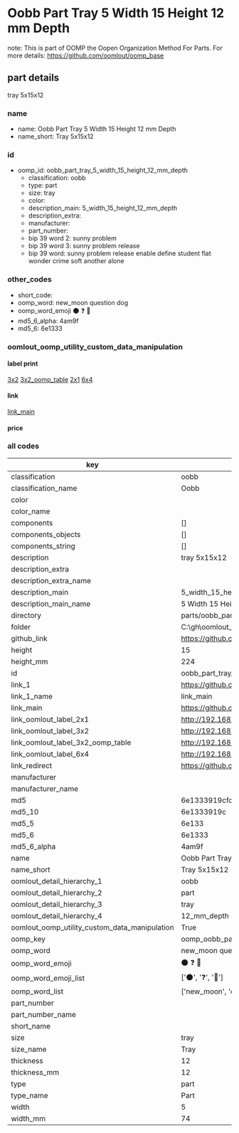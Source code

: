 # Oobb Part Tray 5 Width 15 Height 12 mm Depth  

note: This is part of OOMP the Oopen Organization Method For Parts. For more details: https://github.com/oomlout/oomp_base

##  part details
  



tray 5x15x12



### name
* name: Oobb Part Tray 5 Width 15 Height 12 mm Depth
* name_short: Tray 5x15x12 
### id
* oomp_id: oobb_part_tray_5_width_15_height_12_mm_depth
  * classification: oobb
  * type: part
  * size: tray
  * color: 
  * description_main: 5_width_15_height_12_mm_depth
  * description_extra: 
  * manufacturer: 
  * part_number: 
  * bip 39 word 2: sunny problem
  * bip 39 word 3: sunny problem release
  * bip 39 word: sunny problem release enable define student flat wonder crime soft another alone

### other_codes
* short_code: 
* oomp_word: new_moon question dog
* oomp_word_emoji :new_moon: :question: :dog:
* md5_6_alpha: 4am9f
* md5_6: 6e1333






### oomlout_oomp_utility_custom_data_manipulation
#### label print
[3x2](http://192.168.1.245:1112/?label=oomp%204am9f)
[3x2_oomp_table](http://192.168.1.108:1112/?label=oomp%204am9f)
[2x1](http://192.168.1.242:1112/?label=oomp%204am9f)
[6x4](http://192.168.1.55:1112/?label=oomp%204am9f)    

#### link

[link_main](https://github.com/oomlout/oomlout_oobb_version_4_generated_parts/tree/main/navigation_oomp/oobb/part/tray/5_width_15_height_12_mm_depth/part)                              

#### price







### all codes 
| key | value |  
| --- | --- |  
| classification | oobb |  
| classification_name | Oobb |  
| color |  |  
| color_name |  |  
| components | [] |  
| components_objects | [] |  
| components_string | [] |  
| description | tray 5x15x12 |  
| description_extra |  |  
| description_extra_name |  |  
| description_main | 5_width_15_height_12_mm_depth |  
| description_main_name | 5 Width 15 Height 12 mm Depth |  
| directory | parts/oobb_part_tray_5_width_15_height_12_mm_depth |  
| folder | C:\gh\oomlout_oobb_version_4_generated_parts\parts\oobb_part_tray_5_width_15_height_12_mm_depth |  
| github_link | https://github.com/oomlout/oomlout_oomp_part_src/tree/main/parts/oobb_part_tray_5_width_15_height_12_mm_depth |  
| height | 15 |  
| height_mm | 224 |  
| id | oobb_part_tray_5_width_15_height_12_mm_depth |  
| link_1 | https://github.com/oomlout/oomlout_oobb_version_4_generated_parts/tree/main/navigation_oomp/oobb/part/tray/5_width_15_height_12_mm_depth/part |  
| link_1_name | link_main |  
| link_main | https://github.com/oomlout/oomlout_oobb_version_4_generated_parts/tree/main/navigation_oomp/oobb/part/tray/5_width_15_height_12_mm_depth/part |  
| link_oomlout_label_2x1 | http://192.168.1.242:1112/?label=oomp%204am9f |  
| link_oomlout_label_3x2 | http://192.168.1.245:1112/?label=oomp%204am9f |  
| link_oomlout_label_3x2_oomp_table | http://192.168.1.108:1112/?label=oomp%204am9f |  
| link_oomlout_label_6x4 | http://192.168.1.55:1112/?label=oomp%204am9f |  
| link_redirect | https://github.com/oomlout/oomlout_oobb_version_4_generated_parts/tree/main/parts/oobb_tray_05_15_12 |  
| manufacturer |  |  
| manufacturer_name |  |  
| md5 | 6e1333919cfd0b135d9cc4956a6adecb |  
| md5_10 | 6e1333919c |  
| md5_5 | 6e133 |  
| md5_6 | 6e1333 |  
| md5_6_alpha | 4am9f |  
| name | Oobb Part Tray 5 Width 15 Height 12 mm Depth |  
| name_short | Tray 5x15x12  |  
| oomlout_detail_hierarchy_1 | oobb |  
| oomlout_detail_hierarchy_2 | part |  
| oomlout_detail_hierarchy_3 | tray |  
| oomlout_detail_hierarchy_4 | 12_mm_depth |  
| oomlout_oomp_utility_custom_data_manipulation | True |  
| oomp_key | oomp_oobb_part_tray_5_width_15_height_12_mm_depth |  
| oomp_word | new_moon question dog |  
| oomp_word_emoji | :new_moon: :question: :dog: |  
| oomp_word_emoji_list | [':new_moon:', ':question:', ':dog:'] |  
| oomp_word_list | ['new_moon', 'question', 'dog'] |  
| part_number |  |  
| part_number_name |  |  
| short_name |  |  
| size | tray |  
| size_name | Tray |  
| thickness | 12 |  
| thickness_mm | 12 |  
| type | part |  
| type_name | Part |  
| width | 5 |  
| width_mm | 74 |  
